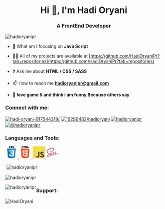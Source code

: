 <h1 align="center">Hi 🤟, I'm Hadi Oryani</h1>
<h3 align="center">A FrontEnd Developer</h3>

<p align="left"> <img src="https://komarev.com/ghpvc/?username=hadioryanipr&label=Profile%20views&color=0e75b6&style=flat" alt="hadioryanipr" /> </p>

- 🤔 What am I focusing on **Java Script**

- 👨‍💻 All of my projects are available at [https://github.com/HadiOryaniPr?tab=repositories](https://github.com/HadiOryaniPr?tab=repositories)

- ❓ Ask me about **HTML / CSS / SASS** 

- 📫 How to reach me **hadioryanipr@gmail.com**

- 🤘 **love game & and think i am funny Because others say**

<h3 align="left">Connect with me:</h3>
<p align="left">
<a href="https://linkedin.com/in/hadi-oryani-917544219/" target="blank"><img align="center" src="https://raw.githubusercontent.com/rahuldkjain/github-profile-readme-generator/master/src/images/icons/Social/linked-in-alt.svg" alt="hadi-oryani-917544219/" height="30" width="40" /></a>
<a href="https://stackoverflow.com/users/16299432/hadioryani" target="blank"><img align="center" src="https://raw.githubusercontent.com/rahuldkjain/github-profile-readme-generator/master/src/images/icons/Social/stack-overflow.svg" alt="16299432/hadioryani" height="30" width="40" /></a>
<a href="https://instagram.com/hadioryanipr" target="blank"><img align="center" src="https://raw.githubusercontent.com/rahuldkjain/github-profile-readme-generator/master/src/images/icons/Social/instagram.svg" alt="hadioryanipr" height="30" width="40" /></a>
<a href="https://medium.com/@hadioryanipr" target="blank"><img align="center" src="https://raw.githubusercontent.com/rahuldkjain/github-profile-readme-generator/master/src/images/icons/Social/medium.svg" alt="@hadioryanipr" height="30" width="40" /></a>
</p>
 
 

<h3 align="left">Languages and Tools:</h3>
<p align="left"> <a href="https://www.w3schools.com/css/" target="_blank"> <img src="https://raw.githubusercontent.com/devicons/devicon/master/icons/css3/css3-original-wordmark.svg" alt="css3" width="40" height="40"/> </a> <a href="https://www.w3.org/html/" target="_blank"> <img src="https://raw.githubusercontent.com/devicons/devicon/master/icons/html5/html5-original-wordmark.svg" alt="html5" width="40" height="40"/> </a> <a href="https://developer.mozilla.org/en-US/docs/Web/JavaScript" target="_blank"> <img src="https://raw.githubusercontent.com/devicons/devicon/master/icons/javascript/javascript-original.svg" alt="javascript" width="40" height="40"/> </a> <a href="https://sass-lang.com" target="_blank"> <img src="https://raw.githubusercontent.com/devicons/devicon/master/icons/sass/sass-original.svg" alt="sass" width="40" height="40"/> </a> </p>

   
<p>&nbsp;<img align="center" src="https://github-readme-stats.vercel.app/api?username=hadioryanipr&show_icons=true&locale=en" alt="hadioryanipr" /></p>


<p><img align="center" src="https://github-readme-streak-stats.herokuapp.com/?user=hadioryanipr&" alt="hadioryanipr" /></p>


<p><img align="left" src="https://github-readme-stats.vercel.app/api/top-langs?username=hadioryanipr&show_icons=true&locale=en&layout=compact" alt="hadioryanipr" /></p>
 
    
<h3 align="left">Support:</h3>
<p><a href="https://www.buymeacoffee.com/HadiOryaniPr"> <img align="left" src="https://cdn.buymeacoffee.com/buttons/v2/default-yellow.png" height="50" width="210" alt="HadiOryani" /></a></p>
 
     
    

